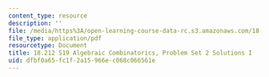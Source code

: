```yaml
---
content_type: resource
description: ''
file: /media/https%3A/open-learning-course-data-rc.s3.amazonaws.com/18-212-algebraic-combinatorics-spring-2019/dfbf0a65fc1f2a15966ec068c066561e_MIT18_212S19_pset2_solnI.pdf
file_type: application/pdf
resourcetype: Document
title: 18.212 S19 Algebraic Combinatorics, Problem Set 2 Solutions I
uid: dfbf0a65-fc1f-2a15-966e-c068c066561e
---
```


